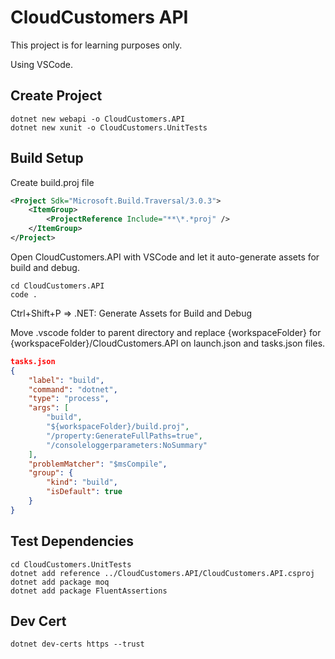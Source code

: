 # CloudCustomers API

This project is for learning purposes only.

Using VSCode.

## Create Project

```console
dotnet new webapi -o CloudCustomers.API
dotnet new xunit -o CloudCustomers.UnitTests
```

## Build Setup
Create build.proj file
```xml
<Project Sdk="Microsoft.Build.Traversal/3.0.3">
    <ItemGroup>
        <ProjectReference Include="**\*.*proj" />
    </ItemGroup>
</Project>
```

Open CloudCustomers.API with VSCode and let it auto-generate assets for build and debug.

```console
cd CloudCustomers.API
code .
```
Ctrl+Shift+P => .NET: Generate Assets for Build and Debug

Move .vscode folder to parent directory and replace {workspaceFolder} for {workspaceFolder}/CloudCustomers.API on launch.json and tasks.json files.

```json
tasks.json
{
    "label": "build",
    "command": "dotnet",
    "type": "process",
    "args": [
        "build",
        "${workspaceFolder}/build.proj",
        "/property:GenerateFullPaths=true",
        "/consoleloggerparameters:NoSummary"
    ],
    "problemMatcher": "$msCompile",
    "group": {
        "kind": "build",
        "isDefault": true
    }
}
```

## Test Dependencies

```console
cd CloudCustomers.UnitTests
dotnet add reference ../CloudCustomers.API/CloudCustomers.API.csproj
dotnet add package moq
dotnet add package FluentAssertions
```

## Dev Cert
```console
dotnet dev-certs https --trust
```